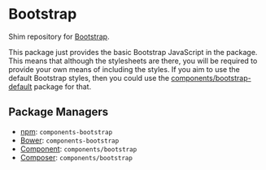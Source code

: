 Bootstrap
=========

Shim repository for [Bootstrap](https://getbootstrap.com).

This package just provides the basic Bootstrap JavaScript in the package. This
means that although the stylesheets are there, you will be required to provide
your own means of including the styles. If you aim to use the default Bootstrap
styles, then you could use the [components/bootstrap-default](https://github.com/components/bootstrap-default)
package for that.

Package Managers
----------------

* [npm](http://npmjs.org/package/components-bootstrap): `components-bootstrap`
* [Bower](http://bower.io): `components-bootstrap`
* [Component](https://github.com/component/component): `components/bootstrap`
* [Composer](http://packagist.org/packages/components/bootstrap): `components/bootstrap`
